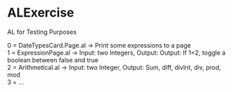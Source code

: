 # ALExercise
AL for Testing Purposes

0 = DateTypesCard.Page.al -> Print some expressions to a page \
1 = ExpressionPage.al -> Input: two Integers, Output: Output: If 1<2, toggle a boolean between false and true \
2 = Arithmetical.al -> Input: two Integer, Output: Sum, diff, divInt, div, prod, mod \
3 = ...
